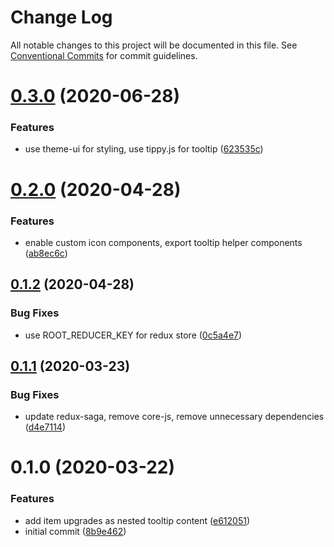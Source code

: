 # Change Log

All notable changes to this project will be documented in this file.
See [Conventional Commits](https://conventionalcommits.org) for commit guidelines.

# [0.3.0](https://github.com/ManuelHaag/gw2-ui/tree/master/packages/gw2-ui-docs/compare/gw2-ui-docs@0.2.0...gw2-ui-docs@0.3.0) (2020-06-28)


### Features

* use theme-ui for styling, use tippy.js for tooltip ([623535c](https://github.com/ManuelHaag/gw2-ui/tree/master/packages/gw2-ui-docs/commit/623535cb7394845af12f80fa640a2cfd317d21d7))





# [0.2.0](https://github.com/ManuelHaag/gw2-ui/tree/master/packages/gw2-ui-docs/compare/gw2-ui-docs@0.1.2...gw2-ui-docs@0.2.0) (2020-04-28)


### Features

* enable custom icon components, export tooltip helper components ([ab8ec6c](https://github.com/ManuelHaag/gw2-ui/tree/master/packages/gw2-ui-docs/commit/ab8ec6ccaec8b6483446e8a58b714bf209edbd86))





## [0.1.2](https://github.com/ManuelHaag/gw2-ui/tree/master/packages/gw2-ui-docs/compare/gw2-ui-docs@0.1.1...gw2-ui-docs@0.1.2) (2020-04-28)


### Bug Fixes

* use ROOT_REDUCER_KEY for redux store ([0c5a4e7](https://github.com/ManuelHaag/gw2-ui/tree/master/packages/gw2-ui-docs/commit/0c5a4e716117b27cf007e9b55f0d3bbc754ab412))





## [0.1.1](https://github.com/ManuelHaag/gw2-ui/tree/master/packages/gw2-ui-docs/compare/gw2-ui-docs@0.1.0...gw2-ui-docs@0.1.1) (2020-03-23)


### Bug Fixes

* update redux-saga, remove core-js, remove unnecessary dependencies ([d4e7114](https://github.com/ManuelHaag/gw2-ui/tree/master/packages/gw2-ui-docs/commit/d4e71142a66d720f71edad94ef652406d47bf2fe))





# 0.1.0 (2020-03-22)


### Features

* add item upgrades as nested tooltip content ([e612051](https://github.com/ManuelHaag/gw2-ui/tree/master/packages/gw2-ui-docs/commit/e6120517b15b1b21ae4f3e96228ad95e1b427566))
* initial commit ([8b9e462](https://github.com/ManuelHaag/gw2-ui/tree/master/packages/gw2-ui-docs/commit/8b9e46288d3804f92ae87ddb0e41d23bdaa0126b))
